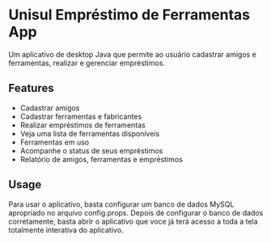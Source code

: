 # Unisul Empréstimo de Ferramentas App

Um aplicativo de desktop Java que permite ao usuário cadastrar amigos e ferramentas, realizar e gerenciar empréstimos.

## Features

* Cadastrar amigos
* Cadastrar ferramentas e fabricantes
* Realizar empréstimos de ferramentas
* Veja uma lista de ferramentas disponíveis
* Ferramentas em uso
* Acompanhe o status de seus empréstimos
* Relatório de amigos, ferramentas e empréstimos

## Usage

Para usar o aplicativo, basta configurar um banco de dados MySQL apropriado no arquivo config.props. Depois de configurar o banco de dados corretamente, basta abrir o aplicativo que voce já terá acesso a toda a tela totalmente interativa do aplicativo.
